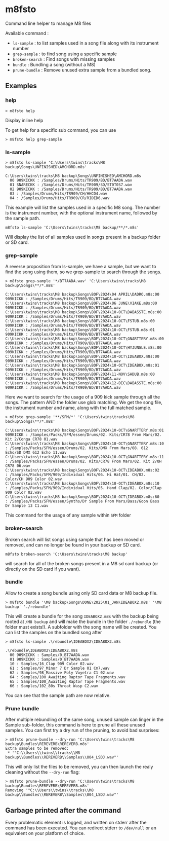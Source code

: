 # m8fsto

Command line helper to manage M8 files

Available command :

 * `ls-sample` : to list samples used in a song file along with its instrument number
 * `grep-sample` : to find song using a specific sample
 * `broken-search` : Find songs with missing samples
 * `bundle` : Bundling a song (without a M8)
 * `prune-bundle` : Remove unused extra sample from a bundled song.

## Examples

### help

```
> m8fsto help
```

Display inline help

To get help for a specific sub command, you can use

```
> m8fsto help grep-sample
```

### ls-sample

```
> m8fsto ls-sample 'C:\Users\twins\tracks\M8 backup\Songs\UNFINISHED\AMCHORD.m8s'

C:\Users\twins\tracks\M8 backup\Songs\UNFINISHED\AMCHORD.m8s
  00 909KICKK : /Samples/Drums/Hits/TR909/BD/BT7AADA.wav
  01 SNARECKK : /Samples/Drums/Hits/TR909/SD/ST0T0S7.wav
  02 909KICKK : /Samples/Drums/Hits/TR909/BD/BT7AADA.wav
  03 : /Samples/Drums/Hits/TR909/CH/HHCD4.wav
  04 : /Samples/Drums/Hits/TR909/CR/RIDED6.wav
```

This example will list the samples used in a specific M8 song.
The number is the instrument number, with the optional instrument
name, followed by the sample path.


```
m8fsto ls-sample 'C:\Users\twins\tracks\M8 backup/**/*.m8s'
```

Will display the list of all samples used in songs present in a backup folder
or SD card.

### grep-sample

A reverse proposition from ls-sample, we have a sample, but we want to find
the song using them, so we grep-sample to search through the songs.

```
> m8fsto grep-sample '*/BT7AADA.wav' 'C:\Users\twins\tracks\M8 backup\Songs\**/*.m8s'

C:\Users\twins\tracks\M8 backup\Songs\BOF\2024\04 APRIL\DADRO.m8s:00 909KICKK : /Samples/Drums/Hits/TR909/BD/BT7AADA.wav
C:\Users\twins\tracks\M8 backup\Songs\BOF\2024\06 JUNE\VIAKE.m8s:00 909KICKK : /Samples/Drums/Hits/TR909/BD/BT7AADA.wav
C:\Users\twins\tracks\M8 backup\Songs\BOF\2024\10-OCT\DABASSTE.m8s:00 909KICKK : /Samples/Drums/Hits/TR909/BD/BT7AADA.wav
C:\Users\twins\tracks\M8 backup\Songs\BOF\2024\10-OCT\FSTUB.m8s:00 909KICKK : /Samples/Drums/Hits/TR909/BD/BT7AADA.wav
C:\Users\twins\tracks\M8 backup\Songs\BOF\2024\10-OCT\FSTUB.m8s:01 909KICKK : /Samples/Drums/Hits/TR909/BD/BT7AADA.wav
C:\Users\twins\tracks\M8 backup\Songs\BOF\2024\10-OCT\GNARTTERY.m8s:00 909KICKK : /Samples/Drums/Hits/TR909/BD/BT7AADA.wav
C:\Users\twins\tracks\M8 backup\Songs\BOF\2024\10-OCT\HYJUNGLE.m8s:00 909KICKK : /Samples/Drums/Hits/TR909/BD/BT7AADA.wav
C:\Users\twins\tracks\M8 backup\Songs\BOF\2024\10-OCT\IDEABOX.m8s:00 909KICKK : /Samples/Drums/Hits/TR909/BD/BT7AADA.wav
C:\Users\twins\tracks\M8 backup\Songs\BOF\2024\10-OCT\IDEABOX.m8s:01 909KICKK : /Samples/Drums/Hits/TR909/BD/BT7AADA.wav
C:\Users\twins\tracks\M8 backup\Songs\BOF\2024\11-NOV\SADUB.m8s:00 909KICKK : /Samples/Drums/Hits/TR909/BD/BT7AADA.wav
C:\Users\twins\tracks\M8 backup\Songs\BOF\2024\12-DEC\DABASSTE.m8s:00 909KICKK : /Samples/Drums/Hits/TR909/BD/BT7AADA.wav
```

Here we want to search for the usage of a 909 kick sample through all the songs.
The pattern AND the folder use glob matching. We get the song file, the instrument
number and name, along with the full matched sample.

```
> m8fsto grep-sample '**/SFM/*' 'C:\Users\twins\tracks\M8 backup\Songs\**/*.m8s'

C:\Users\twins\tracks\M8 backup\Songs\BOF\2024\10-OCT\GNARTTERY.m8s:01 909KICKK : /Samples/Packs/SFM/essen/Drums/02. Kits/CR78 From Mars/02. Kit 2/Conga CR78 01.wav
C:\Users\twins\tracks\M8 backup\Songs\BOF\2024\10-OCT\GNARTTERY.m8s:10  : /Samples/Packs/SFM/essen/Drums/02. Kits/DMX From Mars/08. 612 Echo/SD DMX 612 Echo 11.wav
C:\Users\twins\tracks\M8 backup\Songs\BOF\2024\10-OCT\GNARTTERY.m8s:11  : /Samples/Packs/SFM/essen/Drums/02. Kits/CR78 From Mars/02. Kit 2/OH CR78 06.wav
C:\Users\twins\tracks\M8 backup\Songs\BOF\2024\10-OCT\IDEABOX.m8s:02  : /Samples/Packs/SFM/909/Individual Hits/06. Hi Hat/01. CH/02. Color/CH 909 Color 02.wav
C:\Users\twins\tracks\M8 backup\Songs\BOF\2024\10-OCT\IDEABOX.m8s:10  : /Samples/Packs/SFM/909/Individual Hits/05. Hand Clap/02. Color/Clap 909 Color 02.wav
C:\Users\twins\tracks\M8 backup\Songs\BOF\2024\10-OCT\IDEABOX.m8s:60  : /Samples/Packs/SFM/essen/Synths/Dr Sample From Mars/Bass/Goon Bass Dr Sample 13 C1.wav
```

This command for the usage of any sample within `SFM` folder

### broken-search

Broken search will list songs using sample that has been moved or
removed, and can no longer be found in your backup or SD card.

```
m8fsto broken-search 'C:\Users\twins\tracks\M8 backup'
```

will search for all of the broken songs present in a M8 sd
card backup (or directly on the SD card if you want).

### bundle

Allow to create a song bundle using only SD card data or M8 backup
file.

```
> m8fsto bundle '\M8 backup\Songs\DONE\2025\01_JAN\IDEABOX2.m8s' '\M8 backup' './rebundle'
```

This will create a bundle for the song `IDEABOX2.m8s` with the backup being rooted at `/M8 backup`
and will make the bundle in the folder `./rebundle` (the folder must exists!). A subfolder with
the song name will be created. You can list the samples on the bundled song after

```
> m8fsto ls-sample .\rebundle\IDEABOX2\IDEABOX2.m8s

.\rebundle\IDEABOX2\IDEABOX2.m8s
  00 909KICKK : Samples/0_BT7AADA.wav
  01 909KICKK : Samples/0_BT7AADA.wav
  10 : Samples/16_Clap 909 Color 02.wav
  61 : Samples/97_Minor 7 Dr Sample 01 Cm7.wav
  62 : Samples/98_Massive Poly Voyetra C1 02.wav
  64 : Samples/100_Awaiting Raptor Tape Fragments.wav
  65 : Samples/100_Awaiting Raptor Tape Fragments.wav
  66 : Samples/102_80s Threat Wasp C2.wav
```

You can see that the sample path are now relative.

### Prune bundle

After multiple rebundling of the same song, unused sample can linger
in the Sample sub-folder, this command is here to prune all these
unused samples. You can first try a dry run of the pruning, to avoid
bad surprises:

```
> m8fsto prune-bundle --dry-run 'C:\Users\twins\tracks\M8 backup\Bundles\REREVERB\REREVERB.m8s'
Extra samples to be removed:
 * '"C:\\Users\\twins\\tracks\\M8 backup\\Bundles\\REREVERB\\Samples\\004_LSDJ.wav"'
```

This will only list the files to be removed, you can then launch the realy cleaning
without the `--dry-run` flag:

```
> m8fsto prune-bundle --dry-run 'C:\Users\twins\tracks\M8 backup\Bundles\REREVERB\REREVERB.m8s'
Removing '"C:\\Users\\twins\\tracks\\M8 backup\\Bundles\\REREVERB\\Samples\\004_LSDJ.wav"'
```

## Garbage printed after the command

Every problematic element is logged, and written on stderr
after the command has been executed. You can redirect stderr
to `/dev/null` or an equivalent on your platform of choice.
